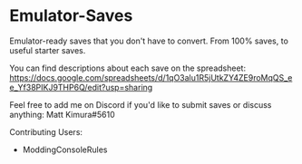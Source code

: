 # Emulator-Saves
Emulator-ready saves that you don't have to convert. From 100% saves, to useful starter saves.

You can find descriptions about each save on the spreadsheet:
https://docs.google.com/spreadsheets/d/1qO3alu1R5jUtkZY4ZE9roMqQS_ee_Yf38PIKJ9THP6Q/edit?usp=sharing

Feel free to add me on Discord if you'd like to submit saves or discuss anything: Matt Kimura#5610

Contributing Users:
- ModdingConsoleRules
